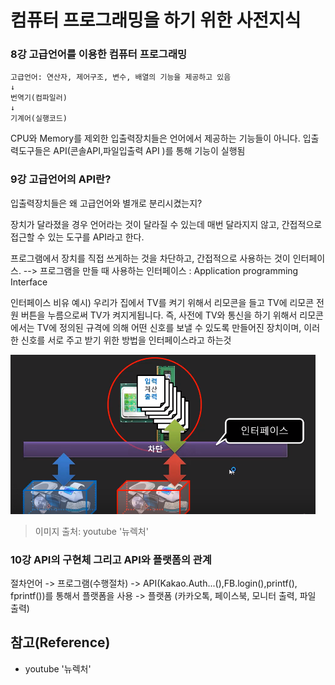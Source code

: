 # 컴퓨터 프로그래밍을 하기 위한 사전지식 

### 8강  고급언어를 이용한 컴퓨터 프로그래밍

```
고급언어: 연산자, 제어구조, 변수, 배열의 기능을 제공하고 있음
↓
번역기(컴파일러)
↓
기계어(실행코드)
```

CPU와 Memory를 제외한 입출력장치들은 언어에서 제공하는 기능들이 아니다.
입출력도구들은 API(콘솔API,파일입출력 API )를 통해 기능이 실행됨

### 9강 고급언어의 API란?

입출력장치들은 왜 고급언어와 별개로 분리시켰는지?

장치가 달라졌을 경우 언어라는 것이 달라질 수 있는데 매번 달라지지 않고, 간접적으로 접근할 수 있는 도구를 API라고 한다.

프로그램에서 장치를 직접 쓰게하는 것을 차단하고, 간접적으로 사용하는 것이 인터페이스.
--> 프로그램을 만들 때 사용하는 인터페이스 : Application programming Interface

인터페이스 비유 예시)
우리가 집에서 TV를 켜기 위해서 리모콘을 들고 TV에 리모콘 전원 버튼을 누름으로써 TV가 켜지게됩니다. 즉, 사전에 TV와 통신을 하기 위해서 리모콘에서는 TV에 정의된 규격에 의해 어떤 신호를 보낼 수 있도록 만들어진 장치이며, 이러한 신호를 서로 주고 받기 위한 방법을 인터페이스라고 하는것

![image-20200219171608775](./image/image1.png)

> 이미지 출처: youtube '뉴렉처' 

### 10강 API의 구현체 그리고 API와 플랫폼의 관계

절차언어 -> 프로그램(수행절차) -> API(Kakao.Auth...(),FB.login(),printf(), fprintf())를 통해서 플랫폼을 사용 -> 플랫폼 (카카오톡, 페이스북, 모니터 출력, 파일 출력)

## 참고(Reference)

- youtube '뉴렉처'